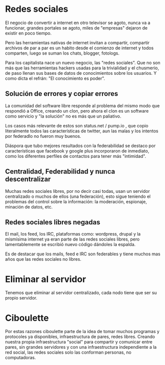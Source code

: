 # Redes sociales

El negocio de convertir a internet en otro televisor se agoto, nunca va 
a funcionar, grandes portales se agoto, miles de "empresas" dejaron de 
existir en poco tiempo.

Pero las herramientas nativas de internet invitan a compartir, compartir 
archivos de par a par es un habito desde el comienzo de internet y todos 
comparten, luego se suman los chats, blogger, fotologs.

Para los capitalista nace un nuevo negocio, las "redes sociales". Que no 
son más que las herramientas hackers usadas para la trivialidad y el 
chusmerio, de paso llenan sus bases de datos de conocimientos sobre los 
usuarios. Y como dicta el refrán: "El conocimiento es poder".

## Solución de errores y copiar errores

La comunidad del software libre responde al problema del mismo modo que 
respondió a Office, creando un clon, pero ahora el clon es un software 
como servicio y "la solución" no es más que un paliativo.

Los casos más relevante de estos son status.net / pump.io , que copio 
literalmente todos las características de twitter, aun las malas y los 
intentos por federadlo no fueron muy buenos.

Diáspora que tubo mejores resultados con la federabilidad se destaco por 
características que facebook y google plus incorporaron de inmediato, 
como los diferentes perfiles de contactos para tener más "intimidad".

## Centralidad, Federabilidad y nunca descentralizar

Muchas redes sociales libres, por no decir casi todas, usan un servidor 
centralizado o muchos de ellos (una federación), esto sigue teniendo el 
problemas del control sobre la información: la moderación, espionaje, 
minación de datos, etc.

## Redes sociales libres negadas

El mail, los feed, los IRC, plataformas como: wordpress, drupal y la 
mismísima internet ya eran parte de las redes sociales libres, pero 
lamentablemente se escribió nuevo código dándoles la espalda. 

Es de destacar que los mails, feed e IRC son federables y tiene muchos 
mas años que las redes sociales no libres.

# Eliminar al servidor

Tenemos que eliminar al servidor centralizado, cada nodo tiene que ser 
su propio servidor.


# Ciboulette

Por estas razones ciboulette parte de la idea de tomar muchos programas 
y protocoles ya disponibles, infraestructura de pares, redes libres. 
Creando nuestra propia infraestructura "social" para compartir y 
comunicar entre pares, sin grandes servidores y con una infraestructura 
independiente a la red social, las redes sociales solo las conforman 
personas, no computadoras.
